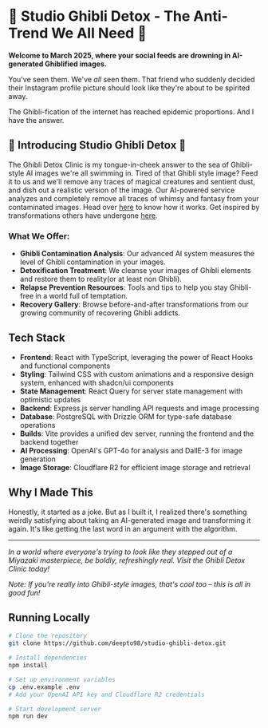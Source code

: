 # 🌟 Studio Ghibli Detox - The Anti-Trend We All Need 🌟 

**Welcome to March 2025, where your social feeds are drowning in AI-generated Ghiblified images.**

You've seen them. We've *all* seen them. That friend who suddenly decided their Instagram profile picture should look like they're about to be spirited away.  

The Ghibli-fication of the internet has reached epidemic proportions. And I have the answer.

## 💊 Introducing Studio Ghibli Detox 💊

The Ghibli Detox Clinic is my tongue-in-cheek answer to the sea of Ghibli-style AI images we're all swimming in. Tired of that Ghibli style image? Feed it to us and we'll remove any traces of magical creatures and sentient dust, and dish out a realistic version of the image.  Our AI-powered service analyzes and completely remove all traces of whimsy and fantasy from your contaminated images. Head over [here](https://studio-ghibli-detox.onrender.com/how-it-works) to know how it works. Get inspired by transformations others have undergone [here](https://studio-ghibli-detox.onrender.com/gallery).

### What We Offer:

- **Ghibli Contamination Analysis**: Our advanced AI system measures the level of Ghibli contamination in your images.
- **Detoxification Treatment**: We cleanse your images of Ghibli elements and restore them to reality(or at least non Ghibli).
- **Relapse Prevention Resources**: Tools and tips to help you stay Ghibli-free in a world full of temptation.
- **Recovery Gallery**: Browse before-and-after transformations from our growing community of recovering Ghibli addicts.

## Tech Stack

- **Frontend**: React with TypeScript, leveraging the power of React Hooks and functional components
- **Styling**: Tailwind CSS with custom animations and a responsive design system, enhanced with shadcn/ui components
- **State Management**: React Query for server state management with optimistic updates
- **Backend**: Express.js server handling API requests and image processing
- **Database**: PostgreSQL with Drizzle ORM for type-safe database operations
- **Builds**: Vite provides a unified dev server, running the frontend and the backend together
- **AI Processing**: OpenAI's GPT-4o for analysis and DallE-3 for image generation
- **Image Storage**: Cloudflare R2 for efficient image storage and retrieval

## Why I Made This

Honestly, it started as a joke. But as I built it, I realized there's something weirdly satisfying about taking an AI-generated image and transforming it again. It's like getting the last word in an argument with the algorithm.

---

*In a world where everyone's trying to look like they stepped out of a Miyazaki masterpiece, be boldly, refreshingly real. Visit the Ghibli Detox Clinic today!* 

*Note: If you're really into Ghibli-style images, that's cool too – this is all in good fun!*
## Running Locally

```bash
# Clone the repository
git clone https://github.com/deepto98/studio-ghibli-detox.git

# Install dependencies
npm install

# Set up environment variables
cp .env.example .env
# Add your OpenAI API key and Cloudflare R2 credentials

# Start development server
npm run dev
```


